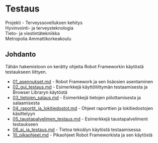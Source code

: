 # Testaus
Projekti - Terveyssovelluksen kehitys<br>
Hyvinvointi- ja terveysteknologia<br>
Tieto- ja viestintätekniikka<br>
Metropolia Ammattikorkeakoulu<br>

## Johdanto
Tähän hakemistoon on kerätty ohjeita Robot Frameworkin käytöstä testaukseen liittyen.

- [01_asennukset.md](./01_asennukset.md) - Robot Framework ja sen lisäosien asentaminen
- [02_gui_testaus.md](./02_gui_testaus.md) - Esimerkkejä käyttöliittymän testaamisesta ja Browser Libraryn käytöstä
- [03_tietojen_salaus.md](03_tietojen_salaus.md) - Esimerkkejä tietojen piilottamisesta ja salaamisesta
- [04_raportit_ja_lokitiedostot.md](./04_raportit_ja_lokitiedostot.md) - Ohjeet raporttien ja lokitiedostojen käsittelyyn
- [05_taustapalvelimen_testaus.md](./05_taustapalvelimen_testaus.md) - Esimerkkejä taustapalveliment testaukseen
- [06_ai_ja_testaus.md](./06_ai_ja_testaus.md) - Tietoa tekoälyn käytöstä testaamisessa
- [10_pikaohjeet.md](./10_pikaohjeet.md) - Pikaohjeet Robot Frameworkista ja sen käytöstä


